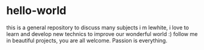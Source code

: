 # hello-world
this is a general repository to discuss many subjects
i m lewhite, i love to learn and develop new technics to improve our wonderful world :) follow me in beautiful projects, you are all welcome. Passion is everything. 
